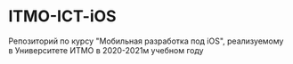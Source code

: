 # ITMO-ICT-iOS
Репозиторий по курсу "Мобильная разработка под iOS", реализуемому в Университете ИТМО в 2020-2021м учебном году

